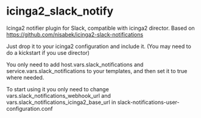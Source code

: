 # icinga2_slack_notify

Icinga2 notifier plugin for Slack, compatible with icinga2 director.
Based on https://github.com/nisabek/icinga2-slack-notifications

Just drop it to your icinga2 configuration and include it.
(You may need to do a kickstart if you use director)

You only need to add host.vars.slack_notifications and 
service.vars.slack_notifications to your templates, and 
then set it to true where needed.

To start using it you only need to change vars.slack_notifications_webhook_url 
and vars.slack_notifications_icinga2_base_url in 
slack-notifications-user-configuration.conf
